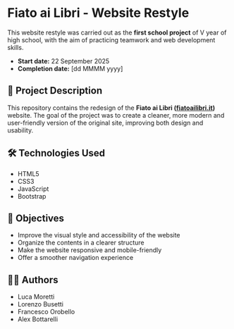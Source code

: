 # Fiato ai Libri - Website Restyle

This website restyle was carried out as the **first school project** of V year of high school, with the aim of practicing teamwork and web development skills.

- **Start date:** 22 September 2025
- **Completion date:** [dd MMMM yyyy]

## 📖 Project Description
This repository contains the redesign of the **Fiato ai Libri ([fiatoailibri.it](https://fiatoailibri.it/))** website.
The goal of the project was to create a cleaner, more modern and user-friendly version of the original site, improving both design and usability.

## 🛠️ Technologies Used
- HTML5
- CSS3
- JavaScript
- Bootstrap

## 🎯 Objectives
- Improve the visual style and accessibility of the website
- Organize the contents in a clearer structure
- Make the website responsive and mobile-friendly
- Offer a smoother navigation experience

## 👨‍💻 Authors
- Luca Moretti
- Lorenzo Busetti
- Francesco Orobello
- Alex Bottarelli
